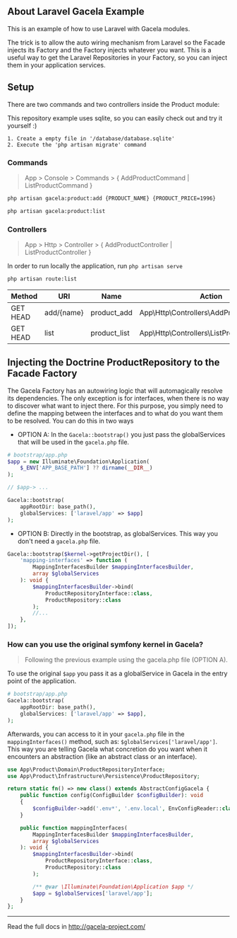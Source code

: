 ## About Laravel Gacela Example

This is an example of how to use Laravel with Gacela modules.

The trick is to allow the auto wiring mechanism from Laravel so the Facade injects its Factory and the Factory injects
whatever you want. This is a useful way to get the Laravel Repositories in your Factory, so you can inject them in your
application services.

## Setup

There are two commands and two controllers inside the Product module:

This repository example uses sqlite, so you can easily check out and try it yourself :)
```
1. Create a empty file in '/database/database.sqlite'
2. Execute the 'php artisan migrate' command
```

### Commands

> App > Console > Commands > { AddProductCommand | ListProductCommand }

```bash
php artisan gacela:product:add {PRODUCT_NAME} {PRODUCT_PRICE=1996}

php artisan gacela:product:list
```

### Controllers

> App > Http > Controller > { AddProductController | ListProductController }

In order to run locally the application, run `php artisan serve`

```bash
php artisan route:list
```

| Method   | URI        | Name          | Action                                      | Middleware |
|----------|------------|---------------|---------------------------------------------|------------|
| GET HEAD | add/{name} | product_add   | App\Http\Controllers\AddProductController   | web        |
| GET HEAD | list       | product_list  | App\Http\Controllers\ListProductController  | web        |

## Injecting the Doctrine ProductRepository to the Facade Factory

The Gacela Factory has an autowiring logic that will automagically resolve its dependencies. The only exception is for
interfaces, when there is no way to discover what want to inject there. For this purpose, you simply need to define the
mapping between the interfaces and to what do you want them to be resolved. You can do this in two ways

- OPTION A: In the `Gacela::bootstrap()` you just pass the globalServices that will be used in the `gacela.php` file.

```php
# bootstrap/app.php
$app = new Illuminate\Foundation\Application(
    $_ENV['APP_BASE_PATH'] ?? dirname(__DIR__)
);

// $app-> ...

Gacela::bootstrap(
    appRootDir: base_path(), 
    globalServices: ['laravel/app' => $app]
);
```

- OPTION B: Directly in the bootstrap, as globalServices. This way you don't need a `gacela.php` file.

```php
Gacela::bootstrap($kernel->getProjectDir(), [
    'mapping-interfaces' => function (
        MappingInterfacesBuilder $mappingInterfacesBuilder,
        array $globalServices
    ): void {
        $mappingInterfacesBuilder->bind(
            ProductRepositoryInterface::class,
            ProductRepository::class
        );
        //...
    },
]);
```

### How can you use the original symfony kernel in Gacela?

> Following the previous example using the gacela.php file (OPTION A).

To use the original `$app` you pass it as a globalService in Gacela in the entry point of the application.

```php
# bootstrap/app.php
Gacela::bootstrap(
    appRootDir: base_path(),
    globalServices: ['laravel/app' => $app],
);
```

Afterwards, you can access to it in your `gacela.php` file in the `mappingInterfaces()` method, such as: 
`$globalServices['laravel/app']`. This way you are telling Gacela what concretion do you want when it encounters
an abstraction (like an abstract class or an interface).

```php
use App\Product\Domain\ProductRepositoryInterface;
use App\Product\Infrastructure\Persistence\ProductRepository;

return static fn() => new class() extends AbstractConfigGacela {
    public function config(ConfigBuilder $configBuilder): void
    {
        $configBuilder->add('.env*', '.env.local', EnvConfigReader::class);
    }

    public function mappingInterfaces(
        MappingInterfacesBuilder $mappingInterfacesBuilder,
        array $globalServices
    ): void {
        $mappingInterfacesBuilder->bind(
            ProductRepositoryInterface::class,
            ProductRepository::class
        );

        /** @var \Illuminate\Foundation\Application $app */
        $app = $globalServices['laravel/app'];
    }
};
```

---

Read the full docs in http://gacela-project.com/
